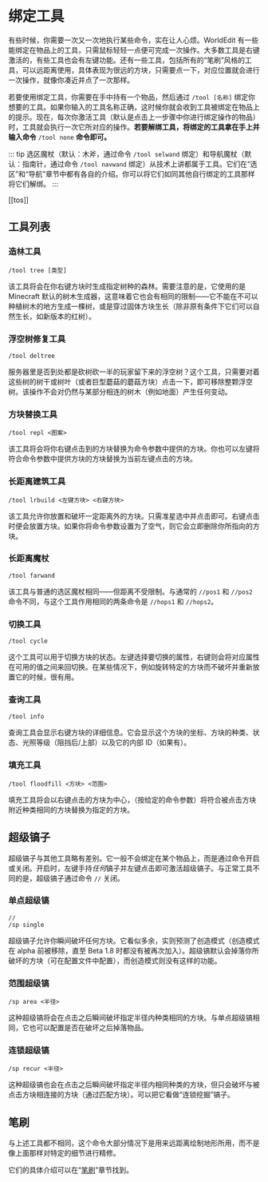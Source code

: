 # 绑定工具

有些时候，你需要一次又一次地执行某些命令，实在让人心烦。WorldEdit 有一些能绑定在物品上的工具，只需鼠标轻轻一点便可完成一次操作。大多数工具是右键激活的，有些工具也会有左键功能。还有一些工具，包括所有的“笔刷”风格的工具，可以远距离使用，具体表现为很远的方块，只需要点一下，对应位置就会进行一次操作，就像你凑近并点了一次那样。

若要使用绑定工具，你需要在手中持有一个物品，然后通过 `/tool [名称]` 绑定你想要的工具。如果你输入的工具名称正确，这时候你就会收到工具被绑定在物品上的提示。现在，每次你激活工具（默认是点击上一步骤中你进行绑定操作的物品）时，工具就会执行一次它所对应的操作。**若要解绑工具，将绑定的工具拿在手上并输入命令** `/tool none` **命令即可。**

::: tip
选区魔杖（默认：木斧，通过命令 `/tool selwand` 绑定）和导航魔杖（默认：指南针，通过命令 `/tool navwand` 绑定）从技术上讲都属于工具。它们在“选区”和“导航”章节中都有各自的介绍。你可以将它们如同其他自行绑定的工具那样将它们解绑。
:::

[[tos]]

## 工具列表

### 造林工具

```
/tool tree [类型]
```

该工具将会在你右键方块时生成指定树种的森林。需要注意的是，它使用的是 Minecraft 默认的树木生成器，这意味着它也会有相同的限制——它不能在不可以种植树木的地方生成一棵树，或是穿过固体方块生长（除非原有条件下它们可以自然生长，如新版本的红树）。

### 浮空树修复工具

```
/tool deltree
```

服务器里是否到处都是砍树砍一半的玩家留下来的浮空树？这个工具，只需要对着这些树的树干或树叶（或者巨型蘑菇的蘑菇方块）点击一下，即可移除整颗浮空树。该操作不会对仍然与某部分相连的树木（例如地面）产生任何变动。

### 方块替换工具

```
/tool repl <图案>
```

该工具将会将你右键点击到的方块替换为命令参数中提供的方块。你也可以左键将符合命令参数中提供方块的方块替换为当前左键点击的方块。

### 长距离建筑工具

```
/tool lrbuild <左键方块> <右键方块>
```
该工具允许你放置和破坏一定距离外的方块。只需准星选中并点击即可。右键点击时便会放置方块。如果你将命令参数设置为了空气，则它会立即删除你所指向的方块。

### 长距离魔杖

```
/tool farwand
```
该工具与普通的选区魔杖相同——但距离不受限制。与通常的 `//pos1` 和 `//pos2` 命令不同，与这个工具作用相同的两条命令是 `//hops1` 和 `//hops2`。

### 切换工具

```
/tool cycle
```
这个工具可以用于切换方块的状态。左键选择要切换的属性，右键则会将对应属性在可用的值之间来回切换。在某些情况下，例如旋转特定的方块而不破坏并重新放置它的时候，很有用。

### 查询工具

```
/tool info
```
查询工具会显示右键方块的详细信息。它会显示这个方块的坐标、方块的种类、状态、光照等级（阻挡后/上部）以及它的内部 ID（如果有）。

### 填充工具

```
/tool floodfill <方块> <范围>
```
填充工具将会以右键点击的方块为中心，（按给定的命令参数）将符合被点击方块附近种类相同的方块替换为指定的方块。

## 超级镐子

超级镐子与其他工具略有差别。它一般不会绑定在某个物品上，而是通过命令开启或关闭。开启时，左键手持*任何*镐子并左键点击即可激活超级镐子。与正常工具不同的是，超级镐子通过命令 `//` 关闭。

### 单点超级镐

```
//
/sp single
```
超级镐子允许你瞬间破坏任何方块。它看似多余，实则预测了创造模式（创造模式在 alpha 前被移除，直至 Beta 1.8 时都没有被再次加入）。超级镐默认会掉落你所破坏的方块（可在配置文件中配置），而创造模式则没有这样的功能。

### 范围超级镐

```
/sp area <半径>
```
这种超级镐将会在点击之后瞬间破坏指定半径内种类相同的方块。与单点超级镐相同，它也可以配置是否在破坏之后掉落物品。

### 连锁超级镐

```
/sp recur <半径>
```
这种超级镐也会在点击之后瞬间破坏指定半径内相同种类的方块，但只会破坏与被点击方块相连接的方块（通过匹配方块）。可以把它看做“连锁挖掘”镐子。

## 笔刷

与上述工具都不相同，这个命令大部分情况下是用来远距离绘制地形所用，而不是像上面那样对特定的细节进行精修。

它们的具体介绍可以在“[笔刷](usage.brushes.md)”章节找到。